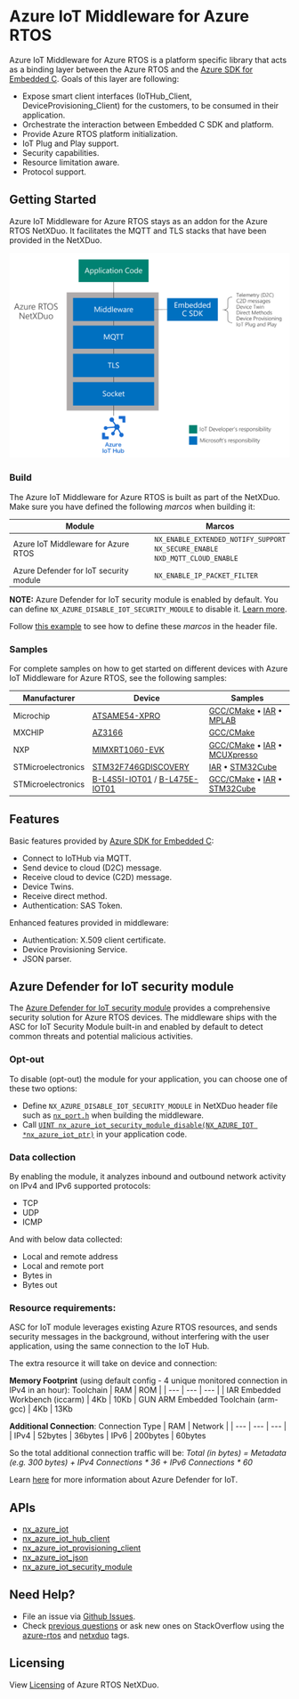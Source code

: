 # Azure IoT Middleware for Azure RTOS

Azure IoT Middleware for Azure RTOS is a platform specific library that acts as a binding layer between the Azure RTOS and the [Azure SDK for Embedded C](https://github.com/Azure/azure-sdk-for-c/tree/master/sdk/docs/iot). Goals of this layer are following:

* Expose smart client interfaces (IoTHub_Client, DeviceProvisioning_Client) for the customers, to be consumed in their application.
* Orchestrate the interaction between Embedded C SDK and platform.
* Provide Azure RTOS platform initialization.
* IoT Plug and Play support.
* Security capabilities.
* Resource limitation aware.
* Protocol support.

## Getting Started

Azure IoT Middleware for Azure RTOS stays as an addon for the Azure RTOS NetXDuo. It facilitates the MQTT and TLS stacks that have been provided in the NetXDuo.

![diagram](./img/diagram.png)

### Build

The Azure IoT Middleware for Azure RTOS is built as part of the NetXDuo. Make sure you have defined the following *marcos* when building it:

Module | Marcos |
| --- | --- |
| Azure IoT Middleware for Azure RTOS | `NX_ENABLE_EXTENDED_NOTIFY_SUPPORT`<br> `NX_SECURE_ENABLE`<br> `NXD_MQTT_CLOUD_ENABLE`
| Azure Defender for IoT security module | `NX_ENABLE_IP_PACKET_FILTER`

**NOTE:** Azure Defender for IoT security module is enabled by default. You can define `NX_AZURE_DISABLE_IOT_SECURITY_MODULE` to disable it. [Learn more](#azure-defender-for-iot-security-module).

Follow [this example](/ports/cortex_m7/iar/inc/nx_port.h) to see how to define these *marcos* in the header file.

### Samples

For complete samples on how to get started on different devices with Azure IoT Middleware for Azure RTOS, see the following samples:

Manufacturer | Device | Samples |
| --- | --- | --- |
| Microchip | [ATSAME54-XPRO](https://www.microchip.com/developmenttools/productdetails/atsame54-xpro) | [GCC/CMake](https://github.com/azure-rtos/getting-started/tree/master/Microchip/ATSAME54-XPRO) • [IAR](https://aka.ms/azrtos-sample/e54-iar) • [MPLAB](https://aka.ms/azrtos-sample/e54-mplab)
| MXCHIP | [AZ3166](https://aka.ms/iot-devkit) | [GCC/CMake](https://github.com/azure-rtos/getting-started/tree/master/MXChip/AZ3166)
| NXP | [MIMXRT1060-EVK](https://www.nxp.com/design/development-boards/i-mx-evaluation-and-development-boards/mimxrt1060-evk-i-mx-rt1060-evaluation-kit:MIMXRT1060-EVK) | [GCC/CMake](https://github.com/azure-rtos/getting-started/tree/master/NXP/MIMXRT1060-EVK) • [IAR](https://aka.ms/azrtos-sample/rt1060-iar) • [MCUXpresso](https://aka.ms/azrtos-sample/rt1060-mcuxpresso)
| STMicroelectronics | [STM32F746GDISCOVERY](https://www.st.com/en/evaluation-tools/32f746gdiscovery.html) | [IAR](https://aka.ms/azrtos-sample/f746g-iar) • [STM32Cube](https://aka.ms/azrtos-sample/f746g-cubeide)
| STMicroelectronics | [B-L4S5I-IOT01](https://www.st.com/en/evaluation-tools/b-l4s5i-iot01a.html) / [B-L475E-IOT01](https://www.st.com/en/evaluation-tools/b-l475e-iot01a.html) | [GCC/CMake](https://github.com/azure-rtos/getting-started/tree/master/STMicroelectronics/STM32L4_L4%2B) • [IAR](https://aka.ms/azrtos-sample/l4s5-iar) • [STM32Cube](https://aka.ms/azrtos-sample/l4s5-cubeide)

## Features

Basic features provided by [Azure SDK for Embedded C](https://github.com/Azure/azure-sdk-for-c/tree/master/sdk/docs/iot):
* Connect to IoTHub via MQTT.
* Send device to cloud (D2C) message.
* Receive cloud to device (C2D) message.
* Device Twins.
* Receive direct method.
* Authentication: SAS Token.

Enhanced features provided in middleware:
* Authentication: X.509 client certificate.
* Device Provisioning Service.
* JSON parser.

## Azure Defender for IoT security module

The [Azure Defender for IoT security module](https://docs.microsoft.com/azure/defender-for-iot/iot-security-azure-rtos) provides a comprehensive security solution for Azure RTOS devices. The middleware ships with the ASC for IoT Security Module built-in and enabled by default to detect common threats and potential malicious activities.

### Opt-out

To disable (opt-out) the module for your application, you can choose one of these two options:
* Define `NX_AZURE_DISABLE_IOT_SECURITY_MODULE` in NetXDuo header file such as [`nx_port.h`](/ports/cortex_m7/iar/inc/nx_port.h) when building the middleware.
* Call [`UINT nx_azure_iot_security_module_disable(NX_AZURE_IOT *nx_azure_iot_ptr)`](https://docs.microsoft.com/azure/defender-for-iot/azure-rtos-security-module-api#disable-azure-iot-security-module) in your application code.

### Data collection

By enabling the module, it analyzes inbound and outbound network activity on IPv4 and IPv6 supported protocols:  
* TCP 
* UDP
* ICMP

And with below data collected:  
* Local and remote address 
* Local and remote port 
* Bytes in 
* Bytes out 

### Resource requirements:

ASC for IoT module leverages existing Azure RTOS resources, and sends security messages in the background, without interfering with the user application, using the same connection to the IoT Hub.

The extra resource it will take on device and connection:

**Memory Footprint** (using default config - 4 unique monitored connection in IPv4 in an hour):
Toolchain | RAM | ROM |
| --- | --- | --- |
| IAR Embedded Workbench (iccarm) | 4Kb | 10Kb
| GUN ARM Embedded Toolchain (arm-gcc) | 4Kb | 13Kb

**Additional Connection**:
Connection Type | RAM | Network |
| --- | --- | --- |
| IPv4 | 52bytes | 36bytes
| IPv6 | 200bytes | 60bytes

So the total additional connection traffic will be:
*Total (in bytes) = Metadata (e.g. 300 bytes) + IPv4 Connections * 36 + IPv6 Connections * 60*

Learn [here](https://docs.microsoft.com/en-us/azure/defender-for-iot) for more information about Azure Defender for IoT.

## APIs

* [nx_azure_iot](./azure_rtos_iot.md)    
* [nx_azure_iot_hub_client](./azure_rtos_iot_hub_client.md)
* [nx_azure_iot_provisioning_client](./azure_rtos_iot_provisioning_client.md)
* [nx_azure_iot_json](./azure_rtos_iot_json.md)
* [nx_azure_iot_security_module](../azure_iot_security_module/docs/nx_azure_iot_security_module.md)

## Need Help?

* File an issue via [Github Issues](https://github.com/azure-rtos/netxduo/issues/new/choose).
* Check [previous questions](https://stackoverflow.com/questions/tagged/azure-rtos+netxduo) or ask new ones on StackOverflow using the [azure-rtos](https://stackoverflow.com/questions/tagged/azure-rtos) and [netxduo](https://stackoverflow.com/questions/tagged/netxduo) tags.

## Licensing

View [Licensing](https://github.com/azure-rtos/netxduo#licensing) of Azure RTOS NetXDuo.
